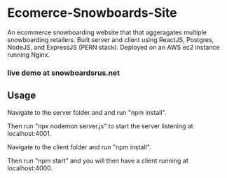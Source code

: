 # Ecomerce-Snowboards-Site
An ecommerce snowboarding website that that aggeragates multiple snowboarding retailers. Built server and client using ReactJS, Postgres, NodeJS, and ExpressJS (PERN stack). Deployed on an AWS ec2 instance running Nginx.

### live demo at snowboardsrus.net

## Usage
Navigate to the server folder and and run "npm install".

Then run "npx nodemon server.js" to start the server listening at localhost:4001.

Navigate to the client folder and run "npm install".

Then run "npm start" and you will then have a client running at localhost:4000.
